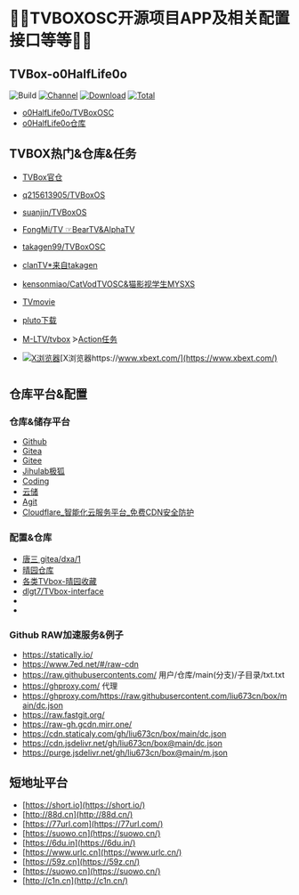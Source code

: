 # 🎊🎊TVBOXOSC开源项目APP及相关配置接口等等🎊🎊
## TVBox-o0HalfLife0o 
![Build](https://shields.io/github/workflow/status/o0HalfLife0o/TVBoxOSC/Test?logo=github&label=Build)
[![Channel](https://img.shields.io/badge/Follow-Telegram-blue.svg?logo=telegram)](https://t.me/TVBoxOSC)
[![Download](https://img.shields.io/github/v/release/o0HalfLife0o/TVBoxOSC?color=orange&logoColor=orange&label=Download&logo=DocuSign)](https://github.com/o0HalfLife0o/TVBoxOSC/releases/latest) 
[![Total](https://shields.io/github/downloads/o0HalfLife0o/TVBoxOSC/total?logo=Bookmeter&label=Counts&logoColor=yellow&color=yellow)](https://github.com/o0HalfLife0o/TVBoxOSC/releases)
- [o0HalfLife0o/TVBoxOSC](https://github.com/o0HalfLife0o/TVBoxOSC)
- [o0HalfLife0o仓库](https://github.com/o0HalfLife0o?tab=repositories)
## 
## TVBOX热门&仓库&任务
- [TVBox官仓](https://github.com/CatVodTVOfficial/)
- [q215613905/TVBoxOS](https://github.com/q215613905/TVBoxOS)
- [suanjin/TVBoxOS](https://github.com/suanjin/TVBoxOS)
- [FongMi/TV ☞BearTV&AlphaTV](https://github.com/FongMi/TV)
- [takagen99/TVBoxOSC](https://github.com/takagen99/TVBoxOSC)
- [clanTV*来自takagen](https://github.com/clanTV/clanTV)
- [kensonmiao/CatVodTVOSC&猫影视学生MYSXS](https://github.com/kensonmiao/CatVodTVOSC)
- [TVmovie](https://github.com/usa20210329/Tvmovie)


- [pluto下载](https://github.com/pluto-player/updates)
- [M-LTV/tvbox](https://github.com/M-LTV/tvbox)
  ᐶ[Action任务](https://github.com/M-LTV/tvbox/actions)
- [![X浏览器](https://www.xbext.com/icons/apple-touch-icon-57x57.png "X浏览器")](https://www.xbext.com/)[X浏览器https://www.xbext.com/](https://www.xbext.com/)  
# 

## 仓库平台&配置
### 仓库&储存平台
- [Github](https://github.com/)
- [Gitea](https://gitea.com/)
- [Gitee](https://gitee.com/)
- [Jihulab极狐](https://jihulab.com/)
- [Coding](https://coding.net/)
- [云储](https://yunchu.cxoip.com/)
- [Agit](https://agit.ai)
- [Cloudflare_智能化云服务平台_免费CDN安全防护](https://www.cloudflare.com/zh-cn/)
### 
### 配置&仓库
- [唐三 gitea/dxa/1](https://gitea.com/dxa/1)
- [晴园仓库](https://github.com/ygyzy?tab=repositories)
- [各类TVbox-晴园收藏](https://ygyzy.github.io/tvbox/)
- [dlgt7/TVbox-interface](https://github.com/dlgt7/TVbox-interface)
- []()
- []()
### 
### Github RAW加速服务&例子
- https://statically.io/
- https://www.7ed.net/#/raw-cdn  
- https://raw.githubusercontents.com/   用户/仓库/main(分支)/子目录/txt.txt
- https://ghproxy.com/  代理  
- https://ghproxy.com/https://raw.githubusercontent.com/liu673cn/box/main/dc.json
- https://raw.fastgit.org/
- https://raw-gh.gcdn.mirr.one/
- https://cdn.staticaly.com/gh/liu673cn/box/main/dc.json  
- https://cdn.jsdelivr.net/gh/liu673cn/box@main/dc.json
- https://purge.jsdelivr.net/gh/liu673cn/box@main/m.json
## 

## 短地址平台
- [https://short.io](https://short.io/)
- [http://88d.cn](http://88d.cn/)
- [https://77url.com](https://77url.com/)
- [https://suowo.cn](https://suowo.cn/)
- [https://6du.in](https://6du.in/)
- [https://www.urlc.cn](https://www.urlc.cn/)
- [https://59z.cn](https://59z.cn/)
- [https://suowo.cn](https://suowo.cn/)
- [http://c1n.cn](http://c1n.cn/)
##
